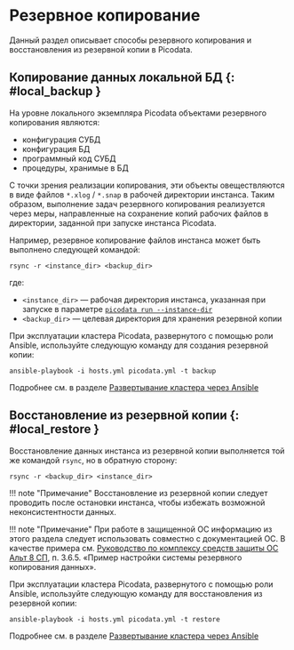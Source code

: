 # Резервное копирование

Данный раздел описывает способы резервного копирования и восстановления
из резервной копии в Picodata.

## Копирование данных локальной БД {: #local_backup }

На уровне локального экземпляра Picodata объектами резервного копирования
являются:

- конфигурация СУБД
- конфигурация БД
- программный код СУБД
- процедуры, хранимые в БД <!-- TODO link sql routines doc -->

С точки зрения реализации копирования, эти объекты овеществляются в виде
файлов `*.xlog` / `*.snap` в рабочей директории инстанса. Таким образом,
выполнение задач резервного копирования реализуется через меры,
направленные на сохранение копий рабочих файлов в директории, заданной
при запуске инстанса Picodata.

Например, резервное копирование файлов инстанса может быть выполнено
следующей командой:

```shell
rsync -r <instance_dir> <backup_dir>
```

где:

- `<instance_dir>` — рабочая директория инстанса, указанная при запуске в
  параметре [`picodata run --instance-dir`]
- `<backup_dir>` — целевая директория для хранения резервной копии

[`picodata run --instance-dir`]: ../reference/cli.md#run_instance_dir

При эксплуатации кластера Picodata, развернутого с помощью роли Ansible,
используйте следующую команду для создания резервной копии:

```shell
ansible-playbook -i hosts.yml picodata.yml -t backup
```

Подробнее см. в разделе [Развертывание кластера через Ansible](deploy_ansible.md)

## Восстановление из резервной копии {: #local_restore }

Восстановление данных инстанса из резервной копии выполняется той же
командой `rsync`, но в обратную сторону:

```shell
rsync -r <backup_dir> <instance_dir>
```

!!! note "Примечание"
    Восстановление из резервной копии следует проводить
    после остановки инстанса, чтобы избежать возможной
    неконсистентности данных.

!!! note "Примечание"
    При работе в защищенной ОС информацию из этого
    раздела следует использовать совместно с документацией ОС. В качестве
    примера см. [Руководство по комплексу средств защиты ОС Альт 8
    СП](https://www.basealt.ru/fileadmin/user_upload/manual/lknv.11100-01-99-03-rukovodstvo-po-ksz.pdf),
    п. 3.6.5. «Пример настройки системы резервного копирования данных».

При эксплуатации кластера Picodata, развернутого с помощью роли Ansible,
используйте следующую команду для восстановления из резервной копии:

```shell
ansible-playbook -i hosts.yml picodata.yml -t restore
```

Подробнее см. в разделе [Развертывание кластера через Ansible](deploy_ansible.md)
